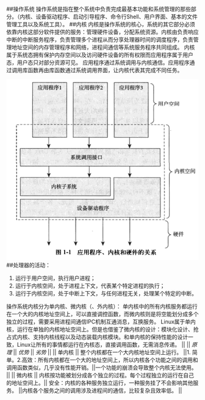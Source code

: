 ##操作系统
操作系统是指在整个系统中负责完成最基本功能和系统管理的那些部分。（内核、设备驱动程序、启动引导程序、命令行Shell、用户界面、基本的文件管理工具以及系统工具）。
##内核
内核是操作系统的核心，系统的其它部分必须依靠内核这部分软件提供的服务：管理硬件设备，分配系统资源。内核由负责响应中断的中断服务程序，负责管理多个进程从而分享处理器时间的调度程序，负责管理地址空间的内存管理程序和网络，进程间通信等系统服务程序共同组成。
内核属于系统态拥有保护内存空间以及访问硬件设备的所有权限而应用程序属于用户态，用户态只对部分资源可见。
应用程序通过系统调用与内核通信。应用程序通过调用库函数再由库函数通过系统调用界面，让内核代表其完成不同任务。

![image](https://github.com/Rouen007/luangss.github.io/blob/master/image-lib/1.1.PNG)
##处理器的活动：
1. 运行于用户空间，执行用户进程；
2. 运行于内核空间，处于进程上下文，代表某个特定进程的执行；
3. 运行于内核空间，处于中断上下文，与任何进程无关，处理某个特定的中断。

操作系统内核分为单内核、微内核（、外内核）：
单内核中的所有内核服务都运行在一个大的内核地址空间上，可以直接调控函数，而微内核则是将空能划分成多个独立的过程，需要采用进程间通信IPC机制互通消息，互换服务。
Linux属于单内核，运行在单独的内核地址空间上。但是也借鉴了微内核的设计：模块化设计、抢占式内核、支持内核线程以及动态装载内核模块。和单内核的保持性能的设计一致，Linux让所有的事情都运行在内核态，直接调用函数，无需消息传递。
||  || *原理* || *优势* || *劣势* ||
|| 单内核 || 整个内核都在一个大内核地址空间上运行。 ||1. 简单。2.高效：所有内核都在一个大的地址空间上，所以内核各个功能之间的调用和调用函数类似，几乎没有性能开销。||一个功能的崩溃会导致整个内核无法使用。 ||
|| 微内核 || 内核按功能被划分成各个独立的过程。每个过程独立的运行在自己的地址空间上。|| 安全：内核的各种服务独立运行，一种服务挂了不会影响其他服务。 ||内核各个服务之间的调用涉及进程间的通信，比较复杂且效率低。 ||
